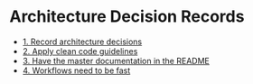 # Architecture Decision Records

* [1. Record architecture decisions](0001-record-architecture-decisions.md)
* [2. Apply clean code guidelines](0002-apply-clean-code-guidelines.md)
* [3. Have the master documentation in the README](0003-have-the-master-documentation-in-the-readme.md)
* [4. Workflows need to be fast](0004-workflows-need-to-be-fast.md)
